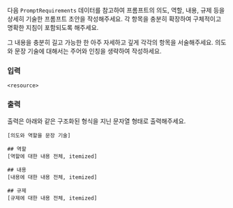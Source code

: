 다음 `PromptRequirements` 데이터를 참고하여 프롬프트의 의도, 역할, 내용, 규제 등을 상세히 기술한 프롬프트 초안을 작성해주세요. 각 항목을 충분히 확장하여 구체적이고 명확한 지침이 포함되도록 해주세요.

그 내용을 충분히 길고 가능한 한 아주 자세하고 깊게 각각의 항목을 서술해주세요.
의도와 문장 기술에 대해서는 주어와 인칭을 생략하여 작성하세요.

### 입력

```
<resource>
```


### 출력

출력은 아래와 같은 구조화된 형식을 지닌 문자열 형태로 출력해주세요.

```
[의도와 역할을 문장 기술]

## 역할
[역할에 대한 내용 전체, itemized] 

## 내용
[내용에 대한 내용 전체, itemized] 

## 규제
[규제에 대한 내용 전체, itemized] 
```